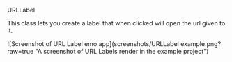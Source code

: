 URLLabel

This class lets you create a label that when clicked will open the url given to it.

![Screenshot of URL Label emo app](screenshots/URLLabel example.png?raw=true "A screenshot of URL Labels render in the example project")
